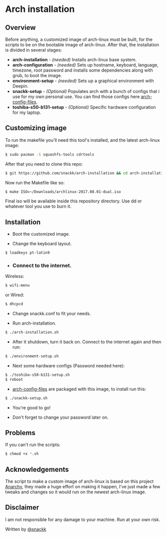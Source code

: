 # Arch installation

## Overview

Before anything, a customized image of arch-linux must be built, for the scripts to be on the bootable image of arch-linux. After that, the installation is divided in several stages:
* **arch-installation** - *(needed)* Installs arch-linux base system.
* **arch-configuration** - *(needed)* Sets up hostname, keyboard, language, timezone, root password and installs some dependencies along with grub, to boot the image.
* **environment-setup** - *(needed)* Sets up a graphical environment with Deepin.
* **snackk-setup** - *(Optional)* Populates arch with a bunch of configs that i use for my own personal use. You can find those configs here [arch-config-files](https://github.com/snackk/arch-config-files).
* **toshiba-s50-b131-setup** - *(Optional)* Specific hardware configuration for my laptop.

## Customizing image

To run the makefile you'll need this tool's installed, and the latest arch-linux image:
```sh
$ sudo pacman -S squashfs-tools cdrtools
```

After that you need to clone this repo:
```sh
$ git https://github.com/snackk/arch-installation && cd arch-installation
```

Now run the Makefile like so:
```sh
$ make ISO=~/Downloads/archlinux-2017.08.01-dual.iso
```

Final iso will be available inside this repository directory. 
Use dd or whatever tool you use to burn it.

## Installation

* Boot the customized image.

* Change the keyboard layout.
```sh
$ loadkeys pt-latin9
```

* ### Connect to the internet.

Wireless:
```sh
$ wifi-menu
```

or Wired:
```sh
$ dhcpcd
 ```
 
* Change snackk.conf to fit your needs.

* Run arch-installation.
```sh
$ ./arch-installation.sh
```

 * After it shutdown, turn it back on. Connect to the internet again and then run:
```sh
$ ./environment-setup.sh
```

 * Next some hardware configs (Password needed here):
```sh
$ ./toshiba-s50-b131-setup.sh
$ reboot
```

 * [arch-config-files](https://github.com/snackk/arch-config-files) are packaged with this image, to install run this:
```sh
$ ./snackk-setup.sh
```

* You're good to go!

* Don't forget to change your password later on.
 
 ## Problems
 
 If you can't run the scripts:
```sh
$ chmod +x *.sh
```

## Acknowledgements

The script to make a custom image of arch-linux is based on this project [Anarchy](https://github.com/magnunleno/Anarchy), they made a huge effort on making it happen, I've just made a few tweaks and changes so it would run on the newest arch-linux image.

## Disclaimer

I am not responsible for any damage to your machine. Run at your own risk.
  
  Written by [@snackk](https://github.com/snackk)
